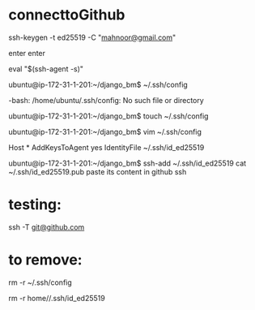 # connecttoGithub
ssh-keygen -t ed25519 -C "mahnoor@gmail.com"

enter 
enter

eval "$(ssh-agent -s)"

ubuntu@ip-172-31-1-201:~/django_bm$ ~/.ssh/config

-bash: /home/ubuntu/.ssh/config: No such file or directory

ubuntu@ip-172-31-1-201:~/django_bm$ touch ~/.ssh/config

ubuntu@ip-172-31-1-201:~/django_bm$ vim ~/.ssh/config

Host *
    AddKeysToAgent yes
    IdentityFile ~/.ssh/id_ed25519


ubuntu@ip-172-31-1-201:~/django_bm$ ssh-add ~/.ssh/id_ed25519
 cat ~/.ssh/id_ed25519.pub
paste its content in github ssh

# testing:
ssh -T git@github.com

# to remove:
rm -r ~/.ssh/config

rm -r home/<user>/.ssh/id_ed25519
